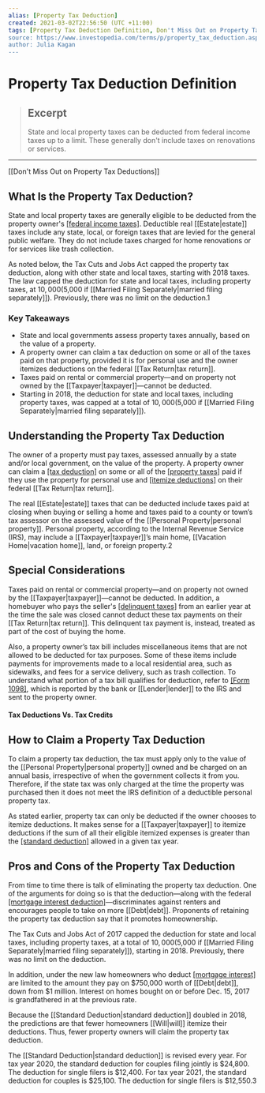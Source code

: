 ```yaml
---
alias: [Property Tax Deduction]
created: 2021-03-02T22:56:50 (UTC +11:00)
tags: [Property Tax Deduction Definition, Don't Miss Out on Property Tax Deductions]
source: https://www.investopedia.com/terms/p/property_tax_deduction.asp
author: Julia Kagan
---
```


# Property Tax Deduction Definition

> ## Excerpt
> State and local property taxes can be deducted from federal income taxes up to a limit. These generally don't include taxes on renovations or services.

---

[[Don't Miss Out on Property Tax Deductions]]
## What Is the Property Tax Deduction?

State and local property taxes are generally eligible to be deducted from the property owner's [[federal income taxes]](https://www.investopedia.com/terms/f/federal_income_tax.asp). Deductible real [[Estate|estate]] taxes include any state, local, or foreign taxes that are levied for the general public welfare. They do not include taxes charged for home renovations or for services like trash collection.

As noted below, the Tax Cuts and Jobs Act capped the property tax deduction, along with other state and local taxes, starting with 2018 taxes. The law capped the deduction for state and local taxes, including property taxes, at $10,000 ($5,000 if [[Married Filing Separately|married filing separately]]). Previously, there was no limit on the deduction.1

### Key Takeaways

-   State and local governments assess property taxes annually, based on the value of a property.  
-   A property owner can claim a tax deduction on some or all of the taxes paid on that property, provided it is for personal use and the owner itemizes deductions on the federal [[Tax Return|tax return]].
-   Taxes paid on rental or commercial property—and on property not owned by the [[Taxpayer|taxpayer]]—cannot be deducted.
-   Starting in 2018, the deduction for state and local taxes, including property taxes, was capped at a total of $10,000 ($5,000 if [[Married Filing Separately|married filing separately]]).

## Understanding the Property Tax Deduction

The owner of a property must pay taxes, assessed annually by a state and/or local government, on the value of the property. A property owner can claim a [[tax deduction]](https://www.investopedia.com/terms/t/tax-deduction.asp) on some or all of the [[property taxes]](https://www.investopedia.com/terms/p/propertytax.asp) paid if they use the property for personal use and [[itemize deductions]](https://www.investopedia.com/terms/i/itemizeddeduction.asp) on their federal [[Tax Return|tax return]].

The real [[Estate|estate]] taxes that can be deducted include taxes paid at closing when buying or selling a home and taxes paid to a county or town’s tax assessor on the assessed value of the [[Personal Property|personal property]]. Personal property, according to the Internal Revenue Service (IRS), may include a [[Taxpayer|taxpayer]]’s main home, [[Vacation Home|vacation home]], land, or foreign property.2

## Special Considerations

Taxes paid on rental or commercial property—and on property not owned by the [[Taxpayer|taxpayer]]—cannot be deducted. In addition, a homebuyer who pays the seller's [[delinquent taxes]](https://www.investopedia.com/terms/b/back-taxes.asp) from an earlier year at the time the sale was closed cannot deduct these tax payments on their [[Tax Return|tax return]]. This delinquent tax payment is, instead, treated as part of the cost of buying the home.

Also, a property owner’s tax bill includes miscellaneous items that are not allowed to be deducted for tax purposes. Some of these items include payments for improvements made to a local residential area, such as sidewalks, and fees for a service delivery, such as trash collection. To understand what portion of a tax bill qualifies for deduction, refer to [[Form 1098]](https://www.investopedia.com/terms/f/form_1098.asp), which is reported by the bank or [[Lender|lender]] to the IRS and sent to the property owner.

#### Tax Deductions Vs. Tax Credits

## How to Claim a Property Tax Deduction

To claim a property tax deduction, the tax must apply only to the value of the [[Personal Property|personal property]] owned and be charged on an annual basis, irrespective of when the government collects it from you. Therefore, if the state tax was only charged at the time the property was purchased then it does not meet the IRS definition of a deductible personal property tax.

As stated earlier, property tax can only be deducted if the owner chooses to itemize deductions. It makes sense for a [[Taxpayer|taxpayer]] to itemize deductions if the sum of all their eligible itemized expenses is greater than the [[standard deduction]](https://www.investopedia.com/terms/s/standarddeduction.asp) allowed in a given tax year.

## Pros and Cons of the Property Tax Deduction

From time to time there is talk of eliminating the property tax deduction. One of the arguments for doing so is that the deduction—along with the federal [[mortgage interest deduction]](https://www.investopedia.com/terms/home-mortgage-interest.asp)—discriminates against renters and encourages people to take on more [[Debt|debt]]. Proponents of retaining the property tax deduction say that it promotes homeownership.

The Tax Cuts and Jobs Act of 2017 capped the deduction for state and local taxes, including property taxes, at a total of $10,000 ($5,000 if [[Married Filing Separately|married filing separately]]), starting in 2018. Previously, there was no limit on the deduction.

In addition, under the new law homeowners who deduct [[mortgage interest]](https://www.investopedia.com/terms/m/mortgageinterest.asp) are limited to the amount they pay on $750,000 worth of [[Debt|debt]], down from $1 million. Interest on homes bought on or before Dec. 15, 2017 is grandfathered in at the previous rate.

Because the [[Standard Deduction|standard deduction]] doubled in 2018, the predictions are that fewer homeowners [[Will|will]] itemize their deductions. Thus, fewer property owners will claim the property tax deduction.

The [[Standard Deduction|standard deduction]] is revised every year. For tax year 2020, the standard deduction for couples filing jointly is $24,800. The deduction for single filers is $12,400. For tax year 2021, the standard deduction for couples is $25,100. The deduction for single filers is $12,550.3
